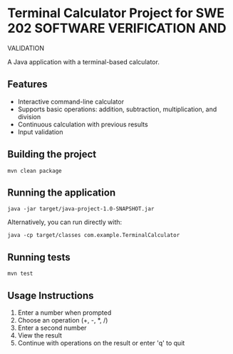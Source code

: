# Terminal Calculator Project for SWE 202 SOFTWARE VERIFICATION AND
VALIDATION

A Java application with a terminal-based calculator.

## Features

- Interactive command-line calculator
- Supports basic operations: addition, subtraction, multiplication, and division
- Continuous calculation with previous results
- Input validation

## Building the project

```
mvn clean package
```

## Running the application

```
java -jar target/java-project-1.0-SNAPSHOT.jar
```

Alternatively, you can run directly with:

```
java -cp target/classes com.example.TerminalCalculator
```

## Running tests

```
mvn test
```

## Usage Instructions

1. Enter a number when prompted
2. Choose an operation (+, -, *, /)
3. Enter a second number
4. View the result
5. Continue with operations on the result or enter 'q' to quit 
